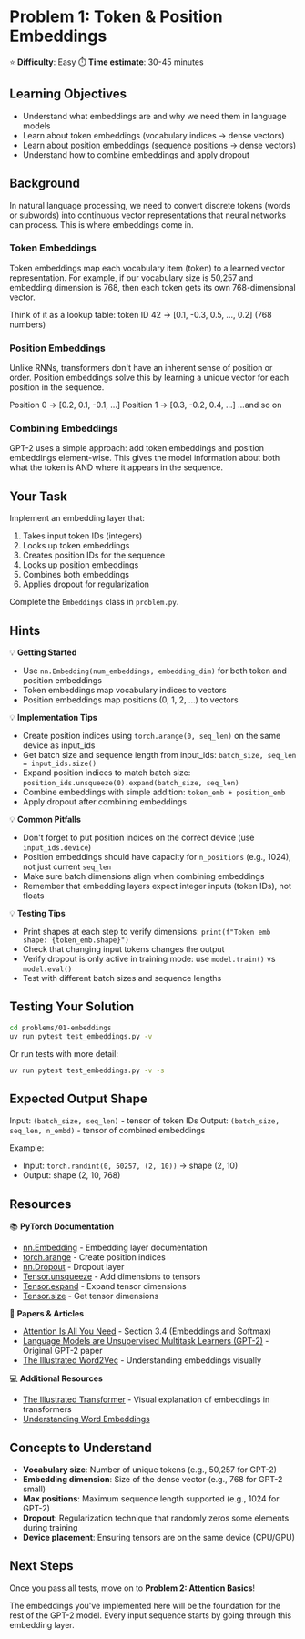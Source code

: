 # Problem 1: Token & Position Embeddings

⭐ **Difficulty**: Easy
⏱️ **Time estimate**: 30-45 minutes

## Learning Objectives

- Understand what embeddings are and why we need them in language models
- Learn about token embeddings (vocabulary indices → dense vectors)
- Learn about position embeddings (sequence positions → dense vectors)
- Understand how to combine embeddings and apply dropout

## Background

In natural language processing, we need to convert discrete tokens (words or subwords) into continuous vector representations that neural networks can process. This is where embeddings come in.

### Token Embeddings

Token embeddings map each vocabulary item (token) to a learned vector representation. For example, if our vocabulary size is 50,257 and embedding dimension is 768, then each token gets its own 768-dimensional vector.

Think of it as a lookup table: token ID 42 → [0.1, -0.3, 0.5, ..., 0.2] (768 numbers)

### Position Embeddings

Unlike RNNs, transformers don't have an inherent sense of position or order. Position embeddings solve this by learning a unique vector for each position in the sequence.

Position 0 → [0.2, 0.1, -0.1, ...]
Position 1 → [0.3, -0.2, 0.4, ...]
...and so on

### Combining Embeddings

GPT-2 uses a simple approach: add token embeddings and position embeddings element-wise. This gives the model information about both what the token is AND where it appears in the sequence.

## Your Task

Implement an embedding layer that:

1. Takes input token IDs (integers)
2. Looks up token embeddings
3. Creates position IDs for the sequence
4. Looks up position embeddings
5. Combines both embeddings
6. Applies dropout for regularization

Complete the `Embeddings` class in `problem.py`.

## Hints

💡 **Getting Started**
- Use `nn.Embedding(num_embeddings, embedding_dim)` for both token and position embeddings
- Token embeddings map vocabulary indices to vectors
- Position embeddings map positions (0, 1, 2, ...) to vectors

💡 **Implementation Tips**
- Create position indices using `torch.arange(0, seq_len)` on the same device as input_ids
- Get batch size and sequence length from input_ids: `batch_size, seq_len = input_ids.size()`
- Expand position indices to match batch size: `position_ids.unsqueeze(0).expand(batch_size, seq_len)`
- Combine embeddings with simple addition: `token_emb + position_emb`
- Apply dropout after combining embeddings

💡 **Common Pitfalls**
- Don't forget to put position indices on the correct device (use `input_ids.device`)
- Position embeddings should have capacity for `n_positions` (e.g., 1024), not just current `seq_len`
- Make sure batch dimensions align when combining embeddings
- Remember that embedding layers expect integer inputs (token IDs), not floats

💡 **Testing Tips**
- Print shapes at each step to verify dimensions: `print(f"Token emb shape: {token_emb.shape}")`
- Check that changing input tokens changes the output
- Verify dropout is only active in training mode: use `model.train()` vs `model.eval()`
- Test with different batch sizes and sequence lengths

## Testing Your Solution

```bash
cd problems/01-embeddings
uv run pytest test_embeddings.py -v
```

Or run tests with more detail:
```bash
uv run pytest test_embeddings.py -v -s
```

## Expected Output Shape

Input: `(batch_size, seq_len)` - tensor of token IDs
Output: `(batch_size, seq_len, n_embd)` - tensor of combined embeddings

Example:
- Input: `torch.randint(0, 50257, (2, 10))` → shape (2, 10)
- Output: shape (2, 10, 768)

## Resources

📚 **PyTorch Documentation**
- [nn.Embedding](https://pytorch.org/docs/stable/generated/torch.nn.Embedding.html) - Embedding layer documentation
- [torch.arange](https://pytorch.org/docs/stable/generated/torch.arange.html) - Create position indices
- [nn.Dropout](https://pytorch.org/docs/stable/generated/torch.nn.Dropout.html) - Dropout layer
- [Tensor.unsqueeze](https://pytorch.org/docs/stable/generated/torch.Tensor.unsqueeze.html) - Add dimensions to tensors
- [Tensor.expand](https://pytorch.org/docs/stable/generated/torch.Tensor.expand.html) - Expand tensor dimensions
- [Tensor.size](https://pytorch.org/docs/stable/generated/torch.Tensor.size.html) - Get tensor dimensions

📄 **Papers & Articles**
- [Attention Is All You Need](https://arxiv.org/abs/1706.03762) - Section 3.4 (Embeddings and Softmax)
- [Language Models are Unsupervised Multitask Learners (GPT-2)](https://d4mucfpksywv.cloudfront.net/better-language-models/language_models_are_unsupervised_multitask_learners.pdf) - Original GPT-2 paper
- [The Illustrated Word2Vec](https://jalammar.github.io/illustrated-word2vec/) - Understanding embeddings visually

💻 **Additional Resources**
- [The Illustrated Transformer](https://jalammar.github.io/illustrated-transformer/) - Visual explanation of embeddings in transformers
- [Understanding Word Embeddings](https://towardsdatascience.com/word-embeddings-exploration-explanation-and-exploitation-with-code-in-python-5dac99d5d795)

## Concepts to Understand

- **Vocabulary size**: Number of unique tokens (e.g., 50,257 for GPT-2)
- **Embedding dimension**: Size of the dense vector (e.g., 768 for GPT-2 small)
- **Max positions**: Maximum sequence length supported (e.g., 1024 for GPT-2)
- **Dropout**: Regularization technique that randomly zeros some elements during training
- **Device placement**: Ensuring tensors are on the same device (CPU/GPU)

## Next Steps

Once you pass all tests, move on to **Problem 2: Attention Basics**!

The embeddings you've implemented here will be the foundation for the rest of the GPT-2 model. Every input sequence starts by going through this embedding layer.
